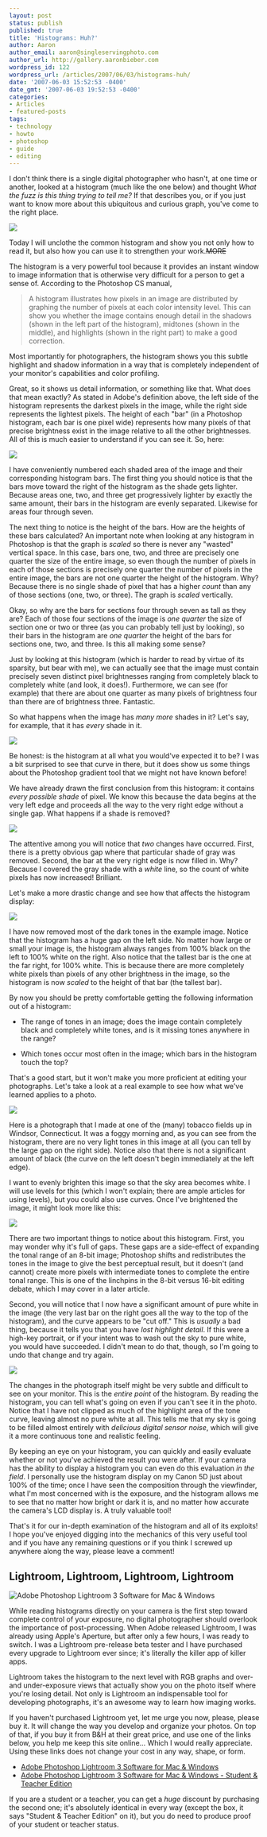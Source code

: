 ```yaml
---
layout: post
status: publish
published: true
title: 'Histograms: Huh?'
author: Aaron
author_email: aaron@singleservingphoto.com
author_url: http://gallery.aaronbieber.com
wordpress_id: 122
wordpress_url: /articles/2007/06/03/histograms-huh/
date: '2007-06-03 15:52:53 -0400'
date_gmt: '2007-06-03 19:52:53 -0400'
categories:
- Articles
- featured-posts
tags:
- technology
- howto
- photoshop
- guide
- editing
---
```


I don't think there is a single digital photographer who hasn't, at one time or
another, looked at a histogram (much like the one below) and thought _What the
fuzz is this thing trying to tell me?_ If that describes you, or if you just
want to know more about this ubiquitous and curious graph, you've come to the
right place.

![](/articles/Histograms/Figure-1.gif)

Today I will unclothe the common histogram and show you not only how to read it,
but also how you can use it to strengthen your work.~~MORE~~

The histogram is a very powerful tool because it provides an instant window to
image information that is otherwise very difficult for a person to get a sense
of. According to the Photoshop CS manual,

> A histogram illustrates how pixels in an image are distributed by graphing the
> number of pixels at each color intensity level. This can show you whether the
> image contains enough detail in the shadows (shown in the left part of the
> histogram), midtones (shown in the middle), and highlights (shown in the right
> part) to make a good correction.

Most importantly for photographers, the histogram shows you this subtle
highlight and shadow information in a way that is completely independent of your
monitor's capabilities and color profiling.

Great, so it shows us detail information, or something like that. What does that
mean exactly? As stated in Adobe's definition above, the left side of the
histogram represents the darkest pixels in the image, while the right side
represents the lightest pixels. The height of each "bar" (in a Photoshop
histogram, each bar is one pixel wide) represents how many pixels of that
precise brightness exist in the image relative to all the other
brightnesses. All of this is much easier to understand if you can see it. So,
here:

![](/articles/Histograms/Figure-2.gif)

I have conveniently numbered each shaded area of the image and their
corresponding histogram bars. The first thing you should notice is that the bars
move toward the right of the histogram as the shade gets lighter. Because areas
one, two, and three get progressively lighter by exactly the same amount, their
bars in the histogram are evenly separated. Likewise for areas four through
seven.

The next thing to notice is the height of the bars. How are the heights of these
bars calculated? An important note when looking at any histogram in Photoshop is
that the graph is _scaled_ so there is never any "wasted" vertical space. In
this case, bars one, two, and three are precisely one quarter the size of the
entire image, so even though the number of pixels in each of those sections is
precisely one quarter the number of pixels in the entire image, the bars are not
one quarter the height of the histogram. Why? Because there is no single shade
of pixel that has a higher _count_ than any of those sections (one, two, or
three). The graph is _scaled_ vertically.

Okay, so why are the bars for sections four through seven as tall as they are?
Each of those four sections of the image is _one quarter_ the size of section
one or two or three (as you can probably tell just by looking), so their bars in
the histogram are _one quarter_ the height of the bars for sections one, two,
and three. Is this all making some sense?

Just by looking at this histogram (which is harder to read by virtue of its
sparsity, but bear with me), we can actually see that the image must contain
precisely seven distinct pixel brightnesses ranging from completely black to
completely white (and look, it does!). Furthermore, we can see (for example)
that there are about one quarter as many pixels of brightness four than there
are of brightness three. Fantastic.

So what happens when the image has *many more* shades in it? Let's say, for
example, that it has *every* shade in it.

![](/articles/Histograms/Figure-3.gif)

Be honest: is the histogram at all what you would've expected it to be?  I was a
bit surprised to see that curve in there, but it does show us some things about
the Photoshop gradient tool that we might not have known before!

We have already drawn the first conclusion from this histogram: it contains
*every possible shade* of pixel. We know this because the data begins at the
very left edge and proceeds all the way to the very right edge without a single
gap. What happens if a shade is removed?

![](/articles/Histograms/Figure-4.gif)

The attentive among you will notice that *two* changes have occurred.  First,
there is a pretty obvious gap where that particular shade of gray was
removed. Second, the bar at the very right edge is now filled in.  Why? Because
I covered the gray shade with a _white_ line, so the count of white pixels has
now increased! Brilliant.

Let's make a more drastic change and see how that affects the histogram display:

![](/articles/Histograms/Figure-5.gif)

I have now removed most of the dark tones in the example image. Notice that the
histogram has a huge gap on the left side. No matter how large or small your
image is, the histogram always ranges from 100% black on the left to 100% white
on the right. Also notice that the tallest bar is the one at the far right, for
100% white. This is because there are more completely white pixels than pixels
of any other brightness in the image, so the histogram is now _scaled_ to the
height of that bar (the tallest bar).

By now you should be pretty comfortable getting the following information out of
a histogram:

* The range of tones in an image; does the image contain completely black and
  completely white tones, and is it missing tones anywhere in the range?

* Which tones occur most often in the image; which bars in the
  histogram touch the top?

That's a good start, but it won't make you more proficient at editing your
photographs. Let's take a look at a real example to see how what we've learned
applies to a photo.

![](/articles/Histograms/Figure-6.jpg)

Here is a photograph that I made at one of the (many) tobacco fields up in
Windsor, Connecticut. It was a foggy morning and, as you can see from the
histogram, there are no very light tones in this image at all (you can tell by
the large gap on the right side). Notice also that there is not a significant
amount of black (the curve on the left doesn't begin immediately at the left
edge).

I want to evenly brighten this image so that the sky area becomes white.
I will use levels for this (which I won't explain; there are ample
articles for using levels), but you could also use curves. Once I've
brightened the image, it might look more like this:

![](/articles/Histograms/Figure-7.jpg)

There are two important things to notice about this histogram. First, you may
wonder why it's full of gaps. These gaps are a side-effect of expanding the
tonal range of an 8-bit image; Photoshop shifts and redistributes the tones in
the image to give the best perceptual result, but it doesn't (and cannot) create
more pixels with intermediate tones to complete the entire tonal range. This is
one of the linchpins in the 8-bit versus 16-bit editing debate, which I may
cover in a later article.

Second, you will notice that I now have a significant amount of pure white in
the image (the very last bar on the right goes all the way to the top of the
histogram), and the curve appears to be "cut off." This is _usually_ a bad
thing, because it tells you that you have _lost highlight detail_. If this were
a high-key portrait, or if your intent was to wash out the sky to pure white,
you would have succeeded. I didn't mean to do that, though, so I'm going to undo
that change and try again.

![](/articles/Histograms/Figure-8.jpg)

The changes in the photograph itself might be very subtle and difficult to see
on your monitor. This is the _entire point_ of the histogram.  By reading the
histogram, you can tell what's going on even if you can't see it in the
photo. Notice that I have not clipped as much of the highlight area of the tone
curve, leaving almost no pure white at all.  This tells me that my sky is going
to be filled almost entirely with _delicious digital sensor noise_, which will
give it a more continuous tone and realistic feeling.

By keeping an eye on your histogram, you can quickly and easily evaluate whether
or not you've achieved the result you were after. If your camera has the ability
to display a histogram you can even do this evaluation _in the field_. I
personally use the histogram display on my Canon 5D just about 100% of the time;
once I have seen the composition through the viewfinder, what I'm most concerned
with is the exposure, and the histogram allows me to see that no matter how
bright or dark it is, and no matter how accurate the camera's LCD display is. A
truly valuable tool!

That's it for our in-depth examination of the histogram and all of its exploits!
I hope you've enjoyed digging into the mechanics of this very useful tool and if
you have any remaining questions or if you think I screwed up anywhere along the
way, please leave a comment!

## Lightroom, Lightroom, Lightroom, Lightroom

![](/wp-content/uploads/2007/06/Adobe-Photoshop-Lightroom-3-Software-for-Mac-Windows--150x150.jpg "Adobe Photoshop Lightroom 3 Software for Mac & Windows")

While reading histograms directly on your camera is the first step toward
complete control of your exposure, no digital photographer should overlook the
importance of post-processing. When Adobe released Lightroom, I was already
using Apple's Aperture, but after only a few hours, I was ready to switch. I was
a Lightroom pre-release beta tester and I have purchased every upgrade to
Lightroom ever since; it's literally the killer app of killer apps.

Lightroom takes the histogram to the next level with RGB graphs and over- and
under-exposure views that actually show you on the photo itself where you're
losing detail. Not only is Lightroom an indispensable tool for developing
photographs, it's an awesome way to learn how imaging works.

If you haven't purchased Lightroom yet, let me urge you now, please, please buy
it. It will change the way you develop and organize your photos. On top of that,
if you buy it from B&H at their great price, and use one of the links below, you
help me keep this site online... Which I would really appreciate. Using these
links does not change your cost in any way, shape, or form.

* [Adobe Photoshop Lightroom 3 Software for Mac & Windows][lr3]
* [Adobe Photoshop Lightroom 3 Software for Mac & Windows - Student & Teacher Edition][lr3st]

[lr3]: http://www.bhphotovideo.com/c/product/720705-REG/Adobe_65081059_Photoshop_Lightroom_3_Software.html/BI/1816/KBID/2457
[lr3st]: http://www.bhphotovideo.com/c/product/725508-REG/Adobe_65074697_Photoshop_Lightroom_3_Software.html/BI/1816/KBID/2457

If you are a student or a teacher, you can get a _huge_ discount by purchasing
the second one; it's absolutely identical in every way (except the box, it says
"Student & Teacher Edition" on it), but you do need to produce proof of your
student or teacher status.
